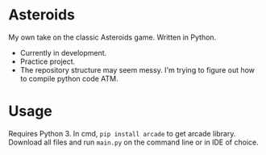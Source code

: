 # Asteroids
My own take on the classic Asteroids game. Written in Python.
- Currently in development.
- Practice project.
- The repository structure may seem messy. I'm trying to figure out how to compile python code ATM.
# Usage
Requires Python 3.
In cmd, ```pip install arcade``` to get arcade library. Download all files and run ```main.py``` on the command line or in IDE of choice.
